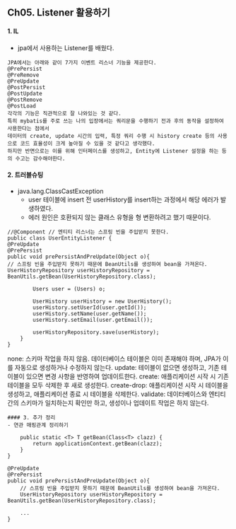 ## Ch05. Listener 활용하기
#### 1. IL
- jpa에서 사용하는 Listener를 배웠다.
```
JPA에서는 아래와 같이 7가지 이벤트 리스너 기능을 제공한다.
@PrePersist
@PreRemove
@PreUpdate
@PostPersist
@PostUpdate
@PostRemove
@PostLoad
각각의 기능은 직관적으로 잘 나와있는 것 같다.
특히 mybatis를 주로 쓰는 나의 입장에서는 쿼리문을 수행하기 전과 후의 동작을 설정하여 사용한다는 점에서
데이터의 create, update 시간의 입력, 특정 쿼리 수행 시 history create 등의 사용으로 코드 효율성이 크게 높아질 수 있을 것 같다고 생각했다.
하지만 반면으로는 이를 위해 인터페이스를 생성하고, Entity에 Listener 설정을 하는 등의 수고는 감수해야한다.
```
    
#### 2. 트러블슈팅
- java.lang.ClassCastException
  - user 테이블에 insert 전 userHistory를 insert하는 과정에서 해당 에러가 발생하였다.
  - 에러 원인은 호환되지 않는 클래스 유형을 형 변환하려고 했기 때문이다.
```
//@Component // 엔티티 리스너는 스프링 빈을 주입받지 못한다.
public class UserEntityListener {
@PreUpdate
@PrePersist
public void prePersistAndPreUpdate(Object o){
// 스프링 빈을 주입받지 못하기 때문에 BeanUtils를 생성하여 bean을 가져온다.
UserHistoryRepository userHistoryRepository = BeanUtils.getBean(UserHistoryRepository.class);

        Users user = (Users) o;

        UserHistory userHistory = new UserHistory();
        userHistory.setUserId(user.getId());
        userHistory.setName(user.getName());
        userHistory.setEmail(user.getEmail());

        userHistoryRepository.save(userHistory);
    }
}
```
none: 스키마 작업을 하지 않음. 데이터베이스 테이블은 이미 존재해야 하며, JPA가 이를 자동으로 생성하거나 수정하지 않는다.
update: 테이블이 없으면 생성하고, 기존 테이블이 있으면 변경 사항을 반영하여 업데이트한다.
create: 애플리케이션 시작 시 기존 테이블을 모두 삭제한 후 새로 생성한다.
create-drop: 애플리케이션 시작 시 테이블을 생성하고, 애플리케이션 종료 시 테이블을 삭제한다.
validate: 데이터베이스와 엔티티 간의 스키마가 일치하는지 확인만 하고, 생성이나 업데이트 작업은 하지 않는다.
```
#### 3. 추가 정리 
- 연관 매핑관계 정리하기

    public static <T> T getBean(Class<T> clazz) {
        return applicationContext.getBean(clazz);
    }
}

@PreUpdate
@PrePersist
public void prePersistAndPreUpdate(Object o){
    // 스프링 빈을 주입받지 못하기 때문에 BeanUtils를 생성하여 bean을 가져온다.
    UserHistoryRepository userHistoryRepository = BeanUtils.getBean(UserHistoryRepository.class);
    
    ...
}
```